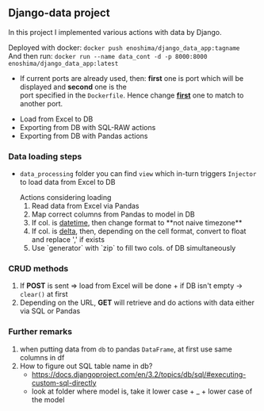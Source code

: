 <h2>Django-data project</h2>

In this project I implemented various actions with data by Django.

Deployed with docker: `docker push enoshima/django_data_app:tagname` <br>
And then run: `docker run --name data_cont -d -p 8000:8000 enoshima/django_data_app:latest`
- If current ports are already used, then: **first** one is port which will be displayed and **second** one is the<br>
   port specified in the `Dockerfile`. Hence change **<ins>first</ins>** one to match to another port.

<ul>
	<li>Load from Excel to DB</li>
	<li>Exporting from DB with SQL-RAW actions</li>
	<li>Exporting from DB with Pandas actions</li>
</ul>

<h3>Data loading steps</h3>

 - `data_processing` folder you can find `view` which in-turn triggers
 	`Injector` to load data from Excel to DB

 	<article>Actions considering loading</article>

	<ol>
		<li>Read data from Excel via Pandas</li>
		<li>Map correct columns from Pandas to model in DB</li>
		<li>If col. is <ins>datetime</ins>, then change format to **not naive timezone**</li>
		<li>If col. is <ins>delta</ins>, then, depending on the cell format, convert to float and replace ',' if exists</li>
		<li>Use `generator` with `zip` to fill two cols. of DB simultaneously</li>
	</ol>

<h3>CRUD methods</h3>

1. If **POST** is sent => load from Excel will be done + if DB isn't empty -> `clear()` at first
2. Depending on the URL, **GET** will retrieve and do actions with data either via SQL or Pandas

<h3>Further remarks</h3>

1. when putting data from `db` to pandas `DataFrame`, at first use same columns in df
2. How to figure out SQL table name in db?
	- https://docs.djangoproject.com/en/3.2/topics/db/sql/#executing-custom-sql-directly
	- look at folder where model is, take it lower case + _ + lower case of the model
